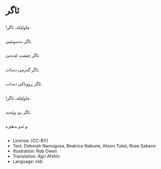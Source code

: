 # ئاگر

##
!چاولێكە، ئاگر.

##
ئاگر دەسوتێنێ.

##
ئاگر چێشت لێدەنێ.

##
ئاگر گەرمی دەدات.

##
ئاگر ڕووناكی دەدات.

##
!چاولێكە، ئاگر.

##
ئاگر بێ وێنەیە.

##
و ئەو بەهێزە.

##
* License: [CC-BY]
* Text: Deborah Namugosa, Beatrice Nabune, Alison Tukei, Rose Sabano
* Illustration: Rob Owen
* Translation: Agri Afshin
* Language: ckb
